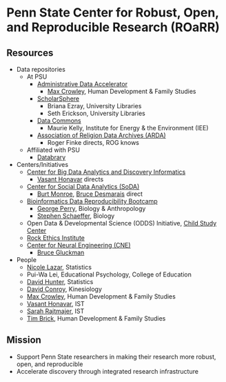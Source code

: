 # Penn State Center for Robust, Open, and Reproducible Research (ROaRR)

## Resources

- Data repositories
	- At PSU
		- [Administrative Data Accelerator](https://www.accelerator.psu.edu)
			- [Max Crowley](https://acquia-prod.hhd.psu.edu/contact/max-crowley), Human Development & Family Studies
		- [ScholarSphere](https://scholarsphere.psu.edu)
			- Briana Ezray, University Libraries
			- Seth Erickson, University Libraries
		- [Data Commons](https://www.datacommons.psu.edu)
			- Maurie Kelly, Institute for Energy & the Environment (IEE)
		- [Association of Religion Data Archives (ARDA)](https://www.thearda.com)
			- Roger Finke directs, ROG knows
	- Affiliated with PSU
		- [Databrary](https://nyu.databrary.org)
- Centers/Initiatives
	- [Center for Big Data Analytics and Discovery Informatics](http://discovery-informatics.ist.psu.edu/index.html)
		- [Vasant Honavar](https://ist.psu.edu/directory/vuh14) directs
	- [Center for Social Data Analytics (SoDA)](https://soda.la.psu.edu)
		- [Burt Monroe](https://soda.la.psu.edu/people/blm24), [Bruce Desmarais](https://soda.la.psu.edu/people/bbd5087) direct
	- [Bioinformatics Data Reproducibility Bootcamp](https://bootcamp.biostars.io)
		- [George Perry](https://science.psu.edu/bio/people/ghp3), Biology & Anthropology
		- [Stephen Schaeffer](https://science.psu.edu/bio/people/sws4), Biology
	- Open Data & Developmental Science (ODDS) Initiative, [Child Study Center](https://csc.la.psu.edu)
	- [Rock Ethics Institute](https://rockethics.psu.edu)
	- [Center for Neural Engineering (CNE)](https://www.cne.psu.edu)
		- [Bruce Gluckman](https://sites.esm.psu.edu/wiki/research:bjg18:start)
- People
	- [Nicole Lazar](https://science.psu.edu/stat/people/nfl5182), Statistics
	- Pui-Wa Lei, Educational Psychology, College of Education
	- [David Hunter](https://science.psu.edu/stat/people/drh20), Statistics
	- [David Conroy](https://acquia-prod.hhd.psu.edu/contact/david-conroy), Kinesiology
	- [Max Crowley](https://acquia-prod.hhd.psu.edu/contact/max-crowley), Human Development & Family Studies
	- [Vasant Honavar](https://ist.psu.edu/directory/vuh14), IST 
	- [Sarah Rajtmajer](https://ist.psu.edu/directory/smr48), IST
	- [Tim Brick](https://acquia-prod.hhd.psu.edu/contact/timothy-brick), Human Development & Family Studies

## Mission

- Support Penn State researchers in making their research more robust, open, and reproducible
- Accelerate discovery through integrated research infrastructure
